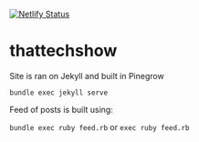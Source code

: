 [![Netlify Status](https://api.netlify.com/api/v1/badges/75f0cbf5-2366-4abd-8401-728051eb4648/deploy-status)](https://app.netlify.com/sites/thattechshow/deploys)

# thattechshow

Site is ran on Jekyll and built in Pinegrow

`bundle exec jekyll serve`

Feed of posts is built using:

`bundle exec ruby feed.rb`
or
`exec ruby feed.rb`
